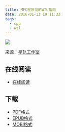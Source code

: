 ```yaml
---
title: MFC程序员的WTL指南
date: 2016-01-13 19:11:33
tags:
  - cpp
  - wtl
---
```


![](https://ek8whxe.cloudimg.io/s/width/226/https://www.gitbook.com/cover/book/wizardforcel/wtl-for-mfc-programmer.jpg?build=1452683437549&v=12.0.4)

来源：[星轨工作室](http://www.winmsg.com/cn/orbit.htm)

<!--more-->

## 在线阅读 ##

+ [在线阅读](https://www.gitbook.com/book/wizardforcel/wtl-for-mfc-programmer/details)

## 下载 ##

+ [PDF格式](https://www.gitbook.com/download/pdf/book/wizardforcel/wtl-for-mfc-programmer)
+ [EPUB格式](https://www.gitbook.com/download/epub/book/wizardforcel/wtl-for-mfc-programmer)
+ [MOBI格式](https://www.gitbook.com/download/mobi/book/wizardforcel/wtl-for-mfc-programmer)